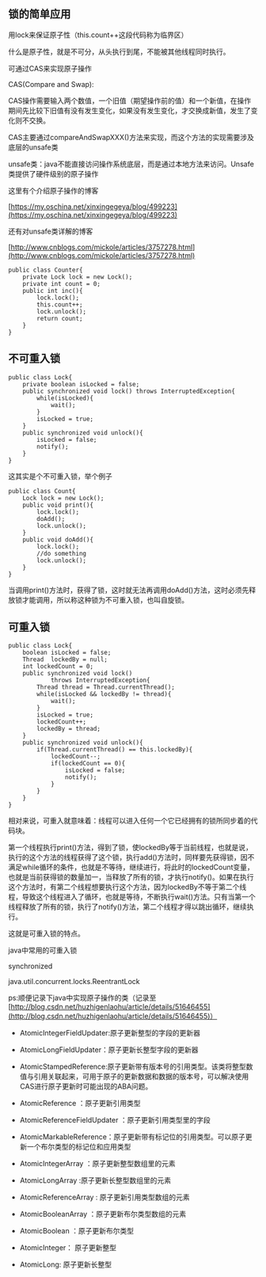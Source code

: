 ## 锁的简单应用

用lock来保证原子性（this.count++这段代码称为临界区）

什么是原子性，就是不可分，从头执行到尾，不能被其他线程同时执行。

可通过CAS来实现原子操作

CAS\(Compare and Swap\):

CAS操作需要输入两个数值，一个旧值（期望操作前的值）和一个新值，在操作期间先比较下旧值有没有发生变化，如果没有发生变化，才交换成新值，发生了变化则不交换。

CAS主要通过compareAndSwapXXX\(\)方法来实现，而这个方法的实现需要涉及底层的unsafe类

unsafe类：java不能直接访问操作系统底层，而是通过本地方法来访问。Unsafe类提供了硬件级别的原子操作

这里有个介绍原子操作的博客

[https://my.oschina.net/xinxingegeya/blog/499223](https://my.oschina.net/xinxingegeya/blog/499223)

还有对unsafe类详解的博客

[http://www.cnblogs.com/mickole/articles/3757278.html](http://www.cnblogs.com/mickole/articles/3757278.html)

```
public class Counter{
    private Lock lock = new Lock();
    private int count = 0;
    public int inc(){
        lock.lock();
        this.count++;
        lock.unlock();
        return count;
    }
}
```

## 不可重入锁

```
public class Lock{
    private boolean isLocked = false;
    public synchronized void lock() throws InterruptedException{
        while(isLocked){    
            wait();
        }
        isLocked = true;
    }
    public synchronized void unlock(){
        isLocked = false;
        notify();
    }
}
```

这其实是个不可重入锁，举个例子

```
public class Count{
    Lock lock = new Lock();
    public void print(){
        lock.lock();
        doAdd();
        lock.unlock();
    }
    public void doAdd(){
        lock.lock();
        //do something
        lock.unlock();
    }
}
```

当调用print\(\)方法时，获得了锁，这时就无法再调用doAdd\(\)方法，这时必须先释放锁才能调用，所以称这种锁为不可重入锁，也叫自旋锁。

## 可重入锁

```
public class Lock{
    boolean isLocked = false;
    Thread  lockedBy = null;
    int lockedCount = 0;
    public synchronized void lock()
            throws InterruptedException{
        Thread thread = Thread.currentThread();
        while(isLocked && lockedBy != thread){
            wait();
        }
        isLocked = true;
        lockedCount++;
        lockedBy = thread;
    }
    public synchronized void unlock(){
        if(Thread.currentThread() == this.lockedBy){
            lockedCount--;
            if(lockedCount == 0){
                isLocked = false;
                notify();
            }
        }
    }
}
```

相对来说，可重入就意味着：线程可以进入任何一个它已经拥有的锁所同步着的代码块。

第一个线程执行print\(\)方法，得到了锁，使lockedBy等于当前线程，也就是说，执行的这个方法的线程获得了这个锁，执行add\(\)方法时，同样要先获得锁，因不满足while循环的条件，也就是不等待，继续进行，将此时的lockedCount变量，也就是当前获得锁的数量加一，当释放了所有的锁，才执行notify\(\)。如果在执行这个方法时，有第二个线程想要执行这个方法，因为lockedBy不等于第二个线程，导致这个线程进入了循环，也就是等待，不断执行wait\(\)方法。只有当第一个线程释放了所有的锁，执行了notify\(\)方法，第二个线程才得以跳出循环，继续执行。

这就是可重入锁的特点。

java中常用的可重入锁

synchronized

java.util.concurrent.locks.ReentrantLock

ps:顺便记录下java中实现原子操作的类（记录至[http://blog.csdn.net/huzhigenlaohu/article/details/51646455](http://blog.csdn.net/huzhigenlaohu/article/details/51646455)）

* AtomicIntegerFieldUpdater:原子更新整型的字段的更新器
* AtomicLongFieldUpdater：原子更新长整型字段的更新器
* AtomicStampedReference:原子更新带有版本号的引用类型。该类将整型数值与引用关联起来，可用于原子的更新数据和数据的版本号，可以解决使用CAS进行原子更新时可能出现的ABA问题。

* AtomicReference ：原子更新引用类型
* AtomicReferenceFieldUpdater ：原子更新引用类型里的字段
* AtomicMarkableReference：原子更新带有标记位的引用类型。可以原子更新一个布尔类型的标记位和应用类型

* AtomicIntegerArray ：原子更新整型数组里的元素
* AtomicLongArray :原子更新长整型数组里的元素
* AtomicReferenceArray : 原子更新引用类型数组的元素
* AtomicBooleanArray ：原子更新布尔类型数组的元素

* AtomicBoolean ：原子更新布尔类型
* AtomicInteger： 原子更新整型
* AtomicLong: 原子更新长整型



